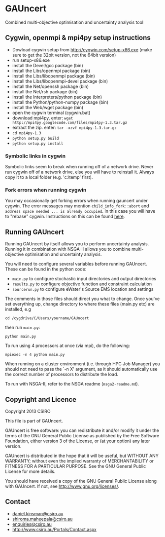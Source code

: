 GAUncert
========

Combined multi-objective optimisation and uncertainty analysis tool

Cygwin, openmpi & mpi4py setup instructions
-------------------------------------------

* Dowload cygwin setup from http://cygwin.com/setup-x86.exe (make sure to get the 32bit version, not the 64bit version)
* run setup-x86.exe
* install the Devel/gcc package (bin)
* install the Libs/openmpi package (bin)
* install the Libs/libopenmpi package (bin)
* install the Libs/libopenmpi-devel package (bin)
* install the Net/openssh package (bin)
* install the Net/rsh package (bin)
* install the Interpreters/python package (bin)
* install the Python/python-numpy package (bin)
* install the Web/wget package (bin)
* open the cygwin terminal (cygwin.bat)
* download mpi4py, enter: `wget http://mpi4py.googlecode.com/files/mpi4py-1.3.tar.gz`
* extract the zip. enter: `tar -xzvf mpi4py-1.3.tar.gz`
* `cd mpi4py-1.3`
* `python setup.py build`
* `python setup.py install`

### Symbolic links in cygwin

Symbolic links seem to break when running off of a network drive. Never run cygwin off of a network drive, else you will have to reinstall it. Always copy it to a local folder (e.g. 'c:\temp' first).

### Fork errors when running cygwin

You may occasionally get forking errors when running gauncert under cygwin. The error messages may mention `child_info_fork::abort` and `address space needed
... is already occupied`. In this case you will have to "rebase" cygwin. Instructions on this can be found [here](http://cygwin.wikia.com/wiki/Rebaseall).

Running GAUncert
----------------

Running GAUncert by itself allows you to perform uncertainty analysis. Running it in combination with NSGA-II allows you to combine multi-objective optimisation and uncertainty analysis.

You will need to configure several variables before running GAUncert. These can be found in the python code:

* `main.py` to configure stochastic input directories and output directories
* `results.py` to configure objective function and constraint calculation
* `sourcerun.py` to configure eWater's Source EMS location and settings

The comments in those files should direct you what to change. Once you've set everything up, change directory to where these files (main.py etc) are installed, e.g

	cd /cygdrive/C/Users/yourname/GAUncert

then run `main.py`:

    python main.py

To run using 4 processors at once (via mpi), do the following:

    mpiexec -n 4 python main.py

When running on a cluster environment (i.e. through HPC Job Manager) you should not need to pass the `-n X' argument, as it should automatically use the correct number of processors to distribute the load.

To run with NSGA-II, refer to the NSGA readme (`nsga2-readme.md`).

Copyright and Licence
---------------------

Copyright 2013 CSIRO

This file is part of GAUncert.

GAUncert is free software: you can redistribute it and/or modify
it under the terms of the GNU General Public License as published by
the Free Software Foundation, either version 3 of the License, or
(at your option) any later version.

GAUncert is distributed in the hope that it will be useful,
but WITHOUT ANY WARRANTY; without even the implied warranty of
MERCHANTABILITY or FITNESS FOR A PARTICULAR PURPOSE.  See the
GNU General Public License for more details.

You should have received a copy of the GNU General Public License
along with GAUncert.  If not, see <http://www.gnu.org/licenses/>.

Contact
-------

* daniel.kinsman@csiro.au
* shiroma.maheepala@csiro.au
* enquiries@csiro.au
* http://www.csiro.au/Portals/Contact.aspx